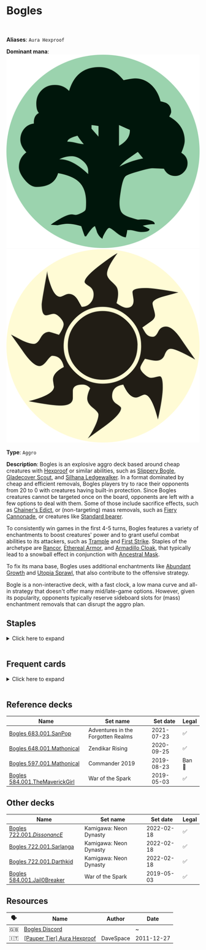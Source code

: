 <!-- This page is automatically generated by Myr: do not update it manually. Changes directly applied here will be lost. -->
# Bogles
<br/>

**Aliases**: `Aura Hexproof`


**Dominant mana**: <img src="../resources/images/mana/G.png" class="dominant-mana-icon"/> <img src="../resources/images/mana/W.png" class="dominant-mana-icon"/>

**Type**: `Aggro`

**Description**: 
Bogles is an explosive aggro deck based around cheap creatures with [Hexproof](https://mtg.fandom.com/wiki/Hexproof) or similar abilities, such as [Slippery Bogle](https://scryfall.com/card/uma/223/slippery-bogle), [Gladecover Scout](https://scryfall.com/card/m14/176/gladecover-scout), and [Silhana Ledgewalker](https://scryfall.com/card/pca/77/silhana-ledgewalker).
In a format dominated by cheap and efficient removals, Bogles players try to race their opponents from 20 to 0 with creatures having built-in protection.
Since Bogles creatures cannot be targeted once on the board, opponents are left with a few options to deal with them.
Some of those include sacrifice effects, such as [Chainer's Edict](https://scryfall.com/card/uma/89/chainers-edict), or (non-targeting) mass removals, such as [Fiery Cannonade](https://scryfall.com/card/cmr/178/fiery-cannonade), or creatures like [Standard bearer](https://scryfall.com/card/apc/18/standard-bearer).

To consistently win games in the first 4-5 turns, Bogles features a variety of enchantments to boost creatures' power and to grant useful combat abilities to its attackers, such as [Trample](https://mtg.fandom.com/wiki/Trample) and [First Strike](https://mtg.fandom.com/wiki/First_strike).
Staples of the archetype are [Rancor](https://scryfall.com/card/a25/186/rancor), [Ethereal Armor](https://scryfall.com/card/rtr/9/ethereal-armor), and [Armadillo Cloak](https://scryfall.com/card/ema/195/armadillo-cloak), that typically lead to a snowball effect in conjunction with [Ancestral Mask](https://scryfall.com/card/ema/157/ancestral-mask).

To fix its mana base, Bogles uses additional enchantments like [Abundant Growth](https://scryfall.com/card/ema/156/abundant-growth) and [Utopia Sprawl](https://scryfall.com/card/a25/192/utopia-sprawl), that also contribute to the offensive strategy.

Bogle is a non-interactive deck, with a fast clock, a low mana curve and all-in strategy that doesn't offer many mid/late-game options.
However, given its popularity, opponents typically reserve sideboard slots for (mass) enchantment removals that can disrupt the aggro plan.


## **Staples**

<details>
  <summary>Click here to expand</summary>
<a href="https://scryfall.com/card/ema/156/abundant-growth"><img src="https://c1.scryfall.com/file/scryfall-cards/normal/front/b/f/bfc00bf8-236b-4c68-be85-1609be122259.jpg" class="archetype-card rounded-image"/></a>
<a href="https://scryfall.com/card/ema/157/ancestral-mask"><img src="https://c1.scryfall.com/file/scryfall-cards/normal/front/c/7/c7a19fc5-20f3-48d2-8c12-e012d3b302e7.jpg" class="archetype-card rounded-image"/></a>
<a href="https://scryfall.com/card/ema/195/armadillo-cloak"><img src="https://c1.scryfall.com/file/scryfall-cards/normal/front/f/a/fa232c65-dbb4-4414-bd95-b3bbd321c653.jpg" class="archetype-card rounded-image"/></a>
<a href="https://scryfall.com/card/rtr/9/ethereal-armor"><img src="https://c1.scryfall.com/file/scryfall-cards/normal/front/7/6/76960e65-e5c7-4414-b9a5-37d7b2ded4a0.jpg" class="archetype-card rounded-image"/></a>
<a href="https://scryfall.com/card/m14/176/gladecover-scout"><img src="https://c1.scryfall.com/file/scryfall-cards/normal/front/e/1/e112d77d-f019-4709-b31a-b02952df0e35.jpg" class="archetype-card rounded-image"/></a>
<a href="https://scryfall.com/card/a25/186/rancor"><img src="https://c1.scryfall.com/file/scryfall-cards/normal/front/8/a/8a4d8527-af29-408d-a3a3-6781db0cf439.jpg" class="archetype-card rounded-image"/></a>
<a href="https://scryfall.com/card/uma/223/slippery-bogle"><img src="https://c1.scryfall.com/file/scryfall-cards/normal/front/c/4/c4e4bbea-7e3f-4de0-bb01-dfd67f21c254.jpg" class="archetype-card rounded-image"/></a>
<a href="https://scryfall.com/card/a25/192/utopia-sprawl"><img src="https://c1.scryfall.com/file/scryfall-cards/normal/front/1/5/15625580-3cbd-459c-a667-87efdcdaf2b2.jpg" class="archetype-card rounded-image"/></a>
</details><br/>



## **Frequent cards**

<details>
  <summary>Click here to expand</summary>
<a href="https://scryfall.com/card/mh1/220/arcums-astrolabe"><img src="https://c1.scryfall.com/file/scryfall-cards/normal/front/c/2/c2462fdf-a594-47d0-8e10-b55901e350d9.jpg" class="archetype-card rounded-image"/></a>
<a href="https://scryfall.com/card/akh/156/benefaction-of-rhonas"><img src="https://c1.scryfall.com/file/scryfall-cards/normal/front/d/c/dc98fcdd-8482-4462-ab71-935cea48e409.jpg" class="archetype-card rounded-image"/></a>
<a href="https://scryfall.com/card/akh/7/cartouche-of-solidarity"><img src="https://c1.scryfall.com/file/scryfall-cards/normal/front/9/0/90eaf94e-85a7-4958-aa58-8e2fe44db58d.jpg" class="archetype-card rounded-image"/></a>
<a href="https://scryfall.com/card/akh/158/cartouche-of-strength"><img src="https://c1.scryfall.com/file/scryfall-cards/normal/front/d/6/d6bb237c-4e39-4879-90b4-2f507a90d3d7.jpg" class="archetype-card rounded-image"/></a>
<a href="https://scryfall.com/card/neo/180/commune-with-spirits"><img src="https://c1.scryfall.com/file/scryfall-cards/normal/front/a/3/a35ff4dd-bad3-4496-82b3-8253f48af06d.jpg" class="archetype-card rounded-image"/></a>
<a href="https://scryfall.com/card/ema/162/commune-with-the-gods"><img src="https://c1.scryfall.com/file/scryfall-cards/normal/front/6/7/67d95f6f-3ff0-483d-b98f-ccb4fb5715f4.jpg" class="archetype-card rounded-image"/></a>
<a href="https://scryfall.com/card/thb/20/heliods-pilgrim"><img src="https://c1.scryfall.com/file/scryfall-cards/normal/front/c/a/cafce2f5-f4f4-465b-96dc-bcdd29d4e4bb.jpg" class="archetype-card rounded-image"/></a>
<a href="https://scryfall.com/card/mm3/11/kor-skyfisher"><img src="https://c1.scryfall.com/file/scryfall-cards/normal/front/d/7/d7501662-1216-4e08-bd2b-e0a459057942.jpg" class="archetype-card rounded-image"/></a>
<a href="https://scryfall.com/card/iko/170/ram-through"><img src="https://c1.scryfall.com/file/scryfall-cards/normal/front/a/c/ac0b24e7-14e7-45ee-b5d8-bdb8674b669c.jpg" class="archetype-card rounded-image"/></a>
<a href="https://scryfall.com/card/thb/36/sentinels-eyes"><img src="https://c1.scryfall.com/file/scryfall-cards/normal/front/3/2/32adc118-b81e-48c2-b7ef-b62e8c3308d6.jpg" class="archetype-card rounded-image"/></a>
<a href="https://scryfall.com/card/pca/77/silhana-ledgewalker"><img src="https://c1.scryfall.com/file/scryfall-cards/normal/front/8/a/8ad3bdce-c0fa-4b5f-af14-7452b683960f.jpg" class="archetype-card rounded-image"/></a>
<a href="https://scryfall.com/card/uma/184/spider-umbra"><img src="https://c1.scryfall.com/file/scryfall-cards/normal/front/7/6/762b8d61-53c9-41e1-aaa7-098b91d9b938.jpg" class="archetype-card rounded-image"/></a>
<a href="https://scryfall.com/card/neo/38/spirited-companion"><img src="https://c1.scryfall.com/file/scryfall-cards/normal/front/5/a/5aa91a9e-2fe2-43bc-aa9c-cfb8a71829ff.jpg" class="archetype-card rounded-image"/></a>
<a href="https://scryfall.com/card/aer/126/unbridled-growth"><img src="https://c1.scryfall.com/file/scryfall-cards/normal/front/3/9/393fc419-a6ce-447d-9994-744cf41f9a27.jpg" class="archetype-card rounded-image"/></a>
</details><br/>



## **Reference decks**

| Name | Set name | Set date | Legal |
| -----| -------- | -------- | ----- |
| [Bogles 683.001.SanPop](https://www.mtggoldfish.com/deck/4624393) | Adventures in the Forgotten Realms | 2021-07-23 | ✅ |
| [Bogles 648.001.Mathonical](https://www.mtggoldfish.com/deck/4351127) | Zendikar Rising | 2020-09-25 | ✅ |
| [Bogles 597.001.Mathonical](https://www.mtggoldfish.com/deck/4351071) | Commander 2019 | 2019-08-23 | Ban 🔨 |
| [Bogles 584.001.TheMaverickGirl](https://www.mtggoldfish.com/deck/4351066) | War of the Spark | 2019-05-03 | ✅ |




## **Other decks**

| Name | Set name | Set date | Legal |
| -----| -------- | -------- | ----- |
| [Bogles 722.001._DissonancE_](https://www.mtggoldfish.com/deck/4667099) | Kamigawa: Neon Dynasty | 2022-02-18 | ✅ |
| [Bogles 722.001.Sarlanga](https://www.mtggoldfish.com/deck/4667113) | Kamigawa: Neon Dynasty | 2022-02-18 | ✅ |
| [Bogles 722.001.Darthkid](https://www.mtggoldfish.com/deck/4667097) | Kamigawa: Neon Dynasty | 2022-02-18 | ✅ |
| [Bogles 584.001.Jail0Breaker](https://www.mtggoldfish.com/deck/4351056) | War of the Spark | 2019-05-03 | ✅ |






## **Resources**

| 🗣️ | Name | Author | Date |
| -- | ---- | ------ | ---- |
| 🇬🇧 | <a target="_blank" href="https://discord.gg/m7yqNPt">Bogles Discord</a> | <i class="fa-brands fa-discord"></i> | ~            |
| 🇮🇹 | <a target="_blank" href="http://www.metagame.it/forum/viewtopic.php?f=158&t=24491">[Pauper Tier] Aura Hexproof</a> | DaveSpace | 2011-12-27   |

